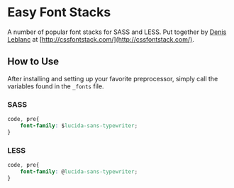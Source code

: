 # Easy Font Stacks

A number of popular font stacks for SASS and LESS. Put together by [Denis Leblanc](http://denisleblanc.com) at [http://cssfontstack.com/](http://cssfontstack.com/).

## How to Use

After installing and setting up your favorite preprocessor, simply call the variables found in the ``_fonts`` file.

### SASS

```css
code, pre{
	font-family: $lucida-sans-typewriter;
}
```

### LESS

```css
code, pre{
	font-family: @lucida-sans-typewriter;
}
```